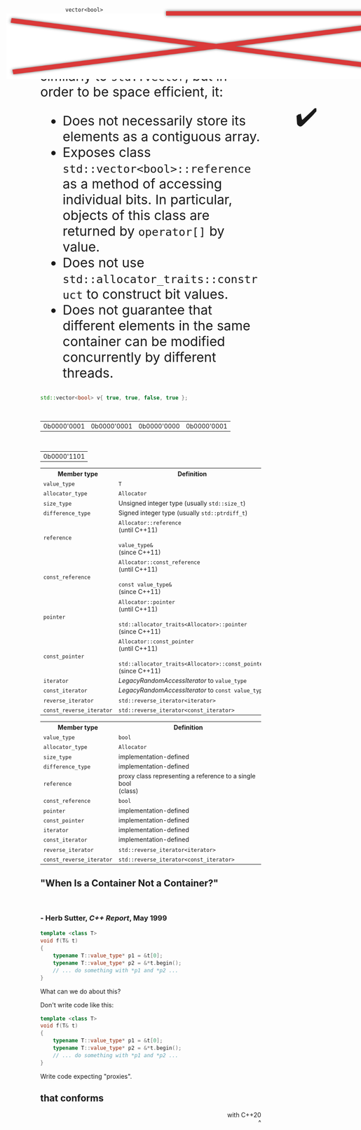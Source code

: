 <section>

<div class="hl-block pretty-big-text">
    <code class="cpp">
        vector&lt;<span class="hljs-keyword">bool</span>&gt;
    </code>
</div>

</section>
<section>

<div class="hl-block left-align">

### cppreference:

<div style="font-size: 30px;">

`std::vector<bool>` behaves similarly to `std::vector`, but in order to be 
<span class="fragment hl-text" data-fragment-index="1">space efficient</span>, it:

- <span class="fragment hl-text" data-fragment-index="1">Does not necessarily store its elements as a contiguous array.</span>
- <span class="fragment hl-text" data-fragment-index="1">Exposes class `std::vector<bool>::reference` as a method of accessing individual bits.</span> In particular, objects of this class are returned by `operator[]` by value.
- Does not use `std::allocator_traits::construct` to construct bit values.
- Does not guarantee that different elements in the same container can be modified concurrently by different threads.

</div>

</div>

</section>
<section>

```c++
std::vector<bool> v{ true, true, false, true };
```

<br/>

<table class="byte-layout">
<tr>
<td>0b0000'0001</td>
<td>0b0000'0001</td>
<td>0b0000'0000</td>
<td>0b0000'0001</td>
</tr>
</table>

<img src="images/crossed-bytes.png" 
     class="fragment" data-fragment-index="1"
     style="position: absolute; top: 85px; left: 150px; width: 980px; height: 150px;" />

<br/>

<table class="fragment byte-layout" data-fragment-index="1">
<tr>
<td>0b0000'1101</td>
</tr>
</table>

<span style="position: absolute; top: 280px; left: 810px; font-size: 55px;"
      class="fragment" data-fragment-index="1">✔️</span>

</section>
<section>

<div class="hl-block">

[comment]: <> (TODO: Very hard to read)

[comment]: <> (TODO: Make this in markdown, that'll be much easier to maintain I think)

<table class="cpp-ref-types">
<tr>
    <th>Member type</th>
    <th>Definition</th>
</tr>
<tr>
    <td><code>value_type</code></td>
    <td><code>T</code></td>
</tr>
<tr>
    <td><code>allocator_type</code></td>
    <td><code>Allocator</code></td>
</tr>
<tr>
    <td><code>size_type</code></td>
    <td>Unsigned integer type (usually <code>std::size_t</code>)</td>
</tr>
<tr>
    <td><code>difference_type</code></td>
    <td>Signed integer type (usually <code>std::ptrdiff_t</code>)</td>
</tr>
<tr>
    <td><code>reference</code></td>
    <td><code>Allocator::reference</code> <aside class="subtle">(until C++11)</aside><br/>
    <code>value_type&</code> <aside class="subtle">(since C++11)</aside></td>
</tr>
<tr>
    <td><code>const_reference</code></td>
    <td><code>Allocator::const_reference</code> <aside class="subtle">(until C++11)</aside><br/>
    <code>const value_type&</code> <aside class="subtle">(since C++11)</aside></td>
</tr>
<tr>
    <td><code>pointer</code></td>
    <td><code>Allocator::pointer</code> <aside class="subtle">(until C++11)</aside><br/>
    <code>std::allocator_traits&lt;Allocator>::pointer</code> <aside class="subtle">(since C++11)</aside></td>
</tr>
<tr>
    <td><code>const_pointer</code></td>
    <td><code>Allocator::const_pointer</code> <aside class="subtle">(until C++11)</aside><br/>
    <code>std::allocator_traits&lt;Allocator>::const_pointer</code> <aside class="subtle">(since C++11)</aside></td>
</tr>
<tr>
    <td><code>iterator</code></td>
    <td><i>LegacyRandomAccessIterator</i> to <code>value_type</code></td>
</tr>
<tr>
    <td><code>const_iterator</code></td>
    <td><i>LegacyRandomAccessIterator</i> to <code>const value_type</code></td>
</tr>
<tr>
    <td><code>reverse_iterator</code></td>
    <td><code>std::reverse_iterator&lt;iterator></code></td>
</tr>
<tr>
    <td><code>const_reverse_iterator</code></td>
    <td><code>std::reverse_iterator&lt;const_iterator></code></td>
</tr>

</table>

</div>

</section>
<section>

<div class="hl-block">

[comment]: <> (TODO: Very hard to read)

[comment]: <> (TODO: Make this in markdown, that'll be much easier to maintain I think)

<table class="cpp-ref-types">
<tr>
    <th>Member type</th>
    <th>Definition</th>
</tr>
<tr>
    <td><code>value_type</code></td>
    <td><code class="hljs-keyword">bool</code></td>
</tr>
<tr>
    <td><code>allocator_type</code></td>
    <td><code>Allocator</code></td>
</tr>
<tr class="hl-text fragment" data-fragment-index="1">
    <td><code>size_type</code></td>
    <td>implementation-defined</td>
</tr>
<tr class="hl-text fragment" data-fragment-index="1">
    <td><code>difference_type</code></td>
    <td>implementation-defined</td>
</tr>
<tr class="hl-text fragment" data-fragment-index="3">
    <td><code>reference</code></td>
    <td>proxy class representing a reference to a single bool <aside class="subtle">(class)</aside></td>
</tr>
<tr class="hl-text fragment" data-fragment-index="2">
    <td><code>const_reference</code></td>
    <td><code class="hljs-keyword">bool</code></td>
</tr>
<tr class="hl-text fragment" data-fragment-index="1">
    <td><code>pointer</code></td>
    <td>implementation-defined</td>
</tr>
<tr class="hl-text fragment" data-fragment-index="1">
    <td><code>const_pointer</code></td>
    <td>implementation-defined</td>
</tr>
<tr class="hl-text fragment" data-fragment-index="1">
    <td><code>iterator</code></td>
    <td>implementation-defined</td>
</tr>
<tr class="hl-text fragment" data-fragment-index="1">
    <td><code>const_iterator</code></td>
    <td>implementation-defined</td>
</tr>
<tr>
    <td><code>reverse_iterator</code></td>
    <td><code>std::reverse_iterator&lt;iterator></code></td>
</tr>
<tr>
    <td><code>const_reverse_iterator</code></td>
    <td><code>std::reverse_iterator&lt;const_iterator></code></td>
</tr>

</table>

</div>

</section>
<section>

<div class="hl-block left-align">

## "When Is a Container Not a Container?"

<br />

### - Herb Sutter, _C++ Report_, May 1999

</div>

</section>
<section>

```c++ []
template <class T>
void f(T& t)
{
	typename T::value_type* p1 = &t[0];
	typename T::value_type* p2 = &*t.begin();
	// ... do something with *p1 and *p2 ...
}
```

</section>
<section>

<div class="hl-block pretty-big-text">

What can we do about this?

</div>

</section>
<section>

<div class="hl-block pretty-big-text">Don't write code like this:</div>

```c++ []
template <class T>
void f(T& t)
{
	typename T::value_type* p1 = &t[0];
	typename T::value_type* p2 = &*t.begin();
	// ... do something with *p1 and *p2 ...
}
```

</section>
<section>

<div class="r-stack hl-block">
    <div class="pretty-big-text">
        <p>
            Write code expecting "proxies".
        </p>
    </div>
    <div class="fragment" data-fragment-index="1"
         style="position: absolute; top: 80px; left: 515px; width: 610px; height: 10px; background-color: #DA3939; box-shadow: 0 0 7px #000000A0;"></div>
    <div class="fragment" data-fragment-index="1">
        <h2 class="correction" style="top: -60px; left: 550px;">that conforms</h2>
    </div>
    <div class="fragment" data-fragment-index="2">
        <p class="correction handwriting"
           style="top: -200px; left: 780px; text-align: right;">with C++20<br />^</p>
    </div>
</div>

</section>
